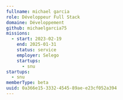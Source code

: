```yaml
---
fullname: michael garcia
role: Développeur Full Stack
domaine: Développement
github: michaelgarcia75
missions:
  - start: 2023-02-19
    end: 2025-01-31
    status: service
    employer: Selego
    startups:
      - snu
startups:
  - snu
memberType: beta
uuid: 0a366e15-3332-4545-89ae-e23cf052a394
---
```

